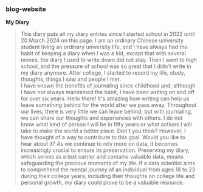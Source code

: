 ### blog-website
**My Diary**  
> This diary puts all my diary entries since I started school in 2022 until 20 March 2024 on this page. I am an ordinary Chinese university student living an ordinary university life, and I have always had the habit of keeping a diary when I was a kid, except that with several moves, the diary I used to write down did not stay. Then I went to high school, and the pressure of school was so great that I didn't write in my diary anymore. After college, I started to record my life, study, thoughts, things I saw and people I met.  
> I have known the benefits of journaling since childhood and, although I have not always maintained the habit, I have been writing on and off for over six years. Hello there! It's amazing how writing can help us leave something behind for the world after we pass away. Throughout our lives, there is very little we can leave behind, but with journaling, we can share our thoughts and experiences with others. I do not know what kind of person I will be in fifty years or what actions I will take to make the world a better place. Don't you think? However, I have thought of a way to contribute to this goal. Would you like to hear about it?   As we continue to rely more on data, it becomes increasingly crucial to ensure its preservation. Preserving my diary, which serves as a text carrier and contains valuable data, means safeguarding the precious moments of my life. If a data scientist aims to comprehend the mental journey of an individual from ages 18 to 23 during their college years, including their thoughts on college life and personal growth, my diary could prove to be a valuable resource. 

